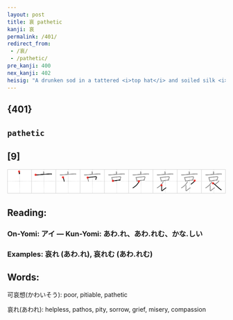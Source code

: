```yaml
---
layout: post
title: 哀 pathetic
kanji: 哀
permalink: /401/
redirect_from:
 - /哀/
 - /pathetic/
pre_kanji: 400
nex_kanji: 402
heisig: "A drunken sod in a tattered <i>top hat</i> and soiled silk <i>scarf</i> with a giant <i>mouth</i> guzzling something or other gives us a <b>pathetic</b> character role in which W. C. Fields might find himself right at home."
---
```


## {401}

## `pathetic`

## [9]

<div class="stroke"><img src="../images/E59380.png" /></div>

## Reading:

### On-Yomi: アイ &mdash; Kun-Yomi: あわ.れ、あわ.れむ、かな.しい

### Examples: 哀れ (あわ.れ), 哀れむ (あわ.れむ)

## Words:

可哀想(かわいそう): poor, pitiable, pathetic

哀れ(あわれ): helpless, pathos, pity, sorrow, grief, misery, compassion

